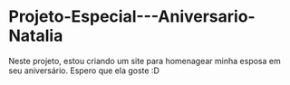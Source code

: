 # Projeto-Especial---Aniversario-Natalia
Neste projeto, estou criando um site para homenagear minha esposa em seu aniversário. Espero que ela goste :D 
